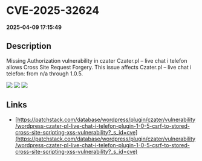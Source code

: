 # CVE-2025-32624

**2025-04-09 17:15:49**

## Description
Missing Authorization vulnerability in czater Czater.pl – live chat i telefon allows Cross Site Request Forgery. This issue affects Czater.pl – live chat i telefon: from n/a through 1.0.5.

![](https://img.shields.io/static/v1?label=Score&message=7.1&color=red)
![](https://img.shields.io/static/v1?label=Severity&message=HIGH&color=red)
![](https://img.shields.io/static/v1?label=CWE&message=Auth&color=green)

## Links
- [https://patchstack.com/database/wordpress/plugin/czater/vulnerability/wordpress-czater-pl-live-chat-i-telefon-plugin-1-0-5-csrf-to-stored-cross-site-scripting-xss-vulnerability?_s_id=cve](https://patchstack.com/database/wordpress/plugin/czater/vulnerability/wordpress-czater-pl-live-chat-i-telefon-plugin-1-0-5-csrf-to-stored-cross-site-scripting-xss-vulnerability?_s_id=cve)
